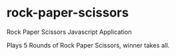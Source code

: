 # rock-paper-scissors
Rock Paper Scissors Javascript Application

Plays 5 Rounds of Rock Paper Scissors, winner takes all. 
